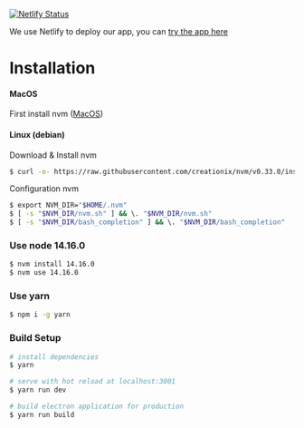 [![Netlify Status](https://api.netlify.com/api/v1/badges/871e29b9-fa9b-414b-9294-1e3e2d084245/deploy-status)](https://app.netlify.com/sites/wannahangout/deploys)

We use Netlify to deploy our app, you can [try the app here](https://wannahangout.netlify.app/)

# Installation
  #### MacOS
First install nvm ([MacOS](https://github.com/nvm-sh/nvm#installing-and-updating))

  #### Linux (debian)
Download & Install nvm
``` bash
$ curl -o- https://raw.githubusercontent.com/creationix/nvm/v0.33.0/install.sh | bash
```

Configuration nvm
``` bash
$ export NVM_DIR="$HOME/.nvm" 
$ [ -s "$NVM_DIR/nvm.sh" ] && \. "$NVM_DIR/nvm.sh"
$ [ -s "$NVM_DIR/bash_completion" ] && \. "$NVM_DIR/bash_completion"
```

### Use node 14.16.0

``` bash
$ nvm install 14.16.0
$ nvm use 14.16.0
```

### Use yarn

``` bash
$ npm i -g yarn
```

### Build Setup

``` bash
# install dependencies
$ yarn

# serve with hot reload at localhost:3001
$ yarn run dev

# build electron application for production
$ yarn run build

```
